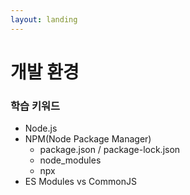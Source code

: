 ```yaml
---
layout: landing
---
```


# 개발 환경

### 학습 키워드

* Node.js
* NPM(Node Package Manager)
  * package.json / package-lock.json
  * node\_modules
  * npx
* ES Modules vs CommonJS
